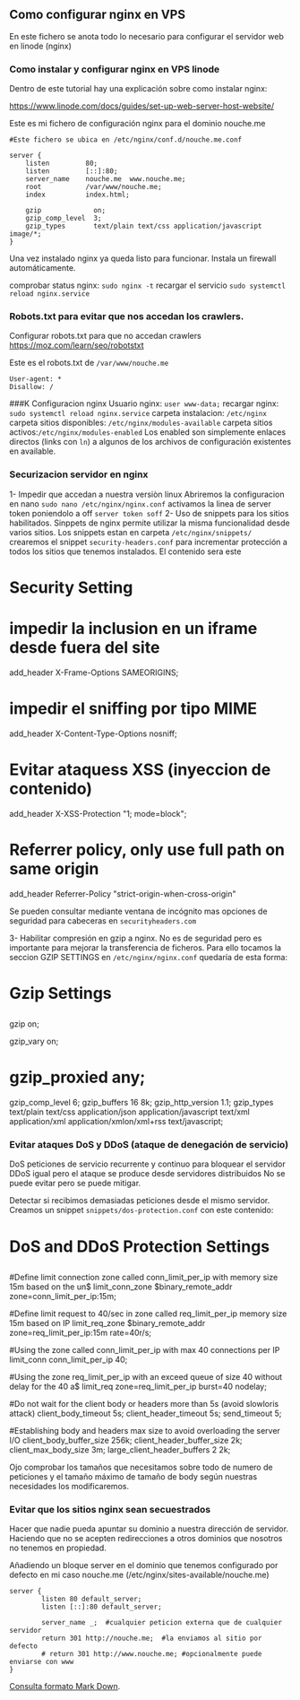 ## Como configurar nginx en VPS

En este fichero se anota todo lo necesario para configurar el servidor web
en linode (nginx)



### Como instalar y configurar nginx en VPS linode

Dentro de este tutorial hay una explicación sobre como instalar nginx:

https://www.linode.com/docs/guides/set-up-web-server-host-website/


Este es mi fichero de configuración nginx para el dominio nouche.me

    #Este fichero se ubica en /etc/nginx/conf.d/nouche.me.conf

    server {
        listen         80;
        listen         [::]:80;
        server_name    nouche.me  www.nouche.me;
        root           /var/www/nouche.me;
        index          index.html;

        gzip             on;
        gzip_comp_level  3;
        gzip_types       text/plain text/css application/javascript image/*;
    }


Una vez instalado nginx ya queda listo para funcionar. Instala un firewall automáticamente.

comprobar status nginx: `sudo nginx -t`
recargar el servicio `sudo systemctl reload nginx.service`


### Robots.txt para evitar que nos accedan los crawlers.

Configurar robots.txt para que no accedan crawlers
https://moz.com/learn/seo/robotstxt

Este es el robots.txt de `/var/www/nouche.me`

    User-agent: *
    Disallow: /


###K Configuracion nginx
Usuario nginx: `user www-data;`
recargar nginx: `sudo systemctl reload nginx.service`
carpeta instalacion: `/etc/nginx`
carpeta sitios disponibles: `/etc/nginx/modules-available`
carpeta sitios activos:`/etc/nginx/modules-enabled`
Los enabled son simplemente enlaces directos (links con `ln`) a algunos de los archivos de configuración existentes en available.


### Securizacion servidor en nginx
1- Impedir que accedan a nuestra versiòn linux
Abriremos la configuracion en nano `sudo nano /etc/nginx/nginx.conf`
activamos la linea de server token poniendolo a off `server token soff`
2- Uso de snippets para los sitios habilitados.
Sinppets de nginx permite utilizar la misma funcionalidad desde varios sitios.
Los snippets estan en carpeta `/etc/nginx/snippets/`
crearemos el snippet `security-headers.conf` para incrementar protección a todos los sitios que tenemos instalados. El contenido sera este

  ##
  # Security Setting
  ##

  # impedir la inclusion en un iframe desde fuera del site
  add_header X-Frame-Options SAMEORIGINS;

  # impedir el sniffing por tipo MIME
  add_header X-Content-Type-Options nosniff;

  # Evitar ataquess XSS (inyeccion de contenido)
  add_header X-XSS-Protection "1; mode=block";

  # Referrer policy,  only use full path on same origin
  add_header Referrer-Policy "strict-origin-when-cross-origin"

Se pueden consultar mediante ventana de incógnito mas opciones de seguridad para cabeceras en `securityheaders.com`

3- Habilitar compresión en gzip a nginx. No es de seguridad pero es importante para mejorar la transferencia de ficheros. Para ello tocamos la seccion GZIP SETTINGS en `/etc/nginx/nginx.conf` quedaría de esta forma:

  ##
  # Gzip Settings
  ##

  gzip on;

  gzip_vary on;
  # gzip_proxied any;
  gzip_comp_level 6;
  gzip_buffers 16 8k;
  gzip_http_version 1.1;
  gzip_types text/plain text/css application/json application/javascript text/xml application/xml application/xmlon/xml+rss text/javascript;

### Evitar ataques DoS y DDoS (ataque de denegación de servicio)
DoS peticiones de servicio recurrente y continuo para bloquear el servidor
DDoS igual pero el ataque se produce desde servidores distribuidos
No se puede evitar pero se puede mitigar.

Detectar si recibimos demasiadas peticiones desde el mismo servidor.
Creamos un snippet `snippets/dos-protection.conf`
con este contenido:
  ##
  # DoS and DDoS Protection Settings
  ##

  #Define limit connection zone called conn_limit_per_ip with memory size 15m based on the un$
  limit_conn_zone $binary_remote_addr zone=conn_limit_per_ip:15m;

  #Define limit request to 40/sec in zone called req_limit_per_ip memory size 15m based on IP
  limit_req_zone $binary_remote_addr zone=req_limit_per_ip:15m rate=40r/s;

  #Using the zone called conn_limit_per_ip with max 40 connections per IP
  limit_conn conn_limit_per_ip 40;

  #Using the zone req_limit_per_ip with an exceed queue of size 40 without delay for the 40 a$
  limit_req zone=req_limit_per_ip burst=40 nodelay;

  #Do not wait for the client body or headers more than 5s (avoid slowloris attack)
  client_body_timeout 5s;
  client_header_timeout 5s;
  send_timeout 5;

  #Establishing body and headers max size to avoid overloading the server I/O
  client_body_buffer_size 256k;
  client_header_buffer_size 2k;
  client_max_body_size 3m;
  large_client_header_buffers 2 2k;

Ojo comprobar los tamaños que necesitamos sobre todo de numero de peticiones y el tamaño máximo de tamaño de body según nuestras necesidades los modificaremos.

### Evitar que los sitios nginx sean secuestrados
Hacer que nadie pueda apuntar su dominio a nuestra dirección de servidor.
Haciendo que no se acepten redirecciones a otros dominios que nosotros no tenemos en propiedad.

Añadiendo un bloque server en el dominio que tenemos configurado por defecto en mi caso nouche.me
(/etc/nginx/sites-available/nouche.me)

    server {
            listen 80 default_server;
            listen [::]:80 default_server;

            server_name _;  #cualquier peticion externa que de cualquier servidor
            return 301 http://nouche.me;  #la enviamos al sitio por defecto
            # return 301 http://www.nouche.me; #opcionalmente puede enviarse con www
    }


[Consulta formato Mark Down](https://www.markdownguide.org/cheat-sheet/).
